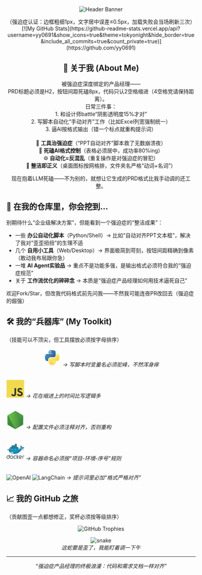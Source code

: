 <p align="center">
  <!-- 改用纯白底+浅灰边框，文字排版更规整，加载更稳定 -->
  <img src="https://capsule-render.vercel.app/api?type=rect&color=ffffff&borderColor=e0e0e0&height=200&section=header&text=Hey!%20I'm%20yy0691&fontSize=55&fontColor=333333&fontAlignY=45&desc=强迫症PM | 写文档累了就敲代码&descSize=16&descColor=666666&descAlignY=70&descAlign=center" alt="Header Banner"/>
</p>

<div align="center">
  （强迫症认证：边框粗细1px，文字居中误差≤0.5px，加载失败会当场刷新三次）<br>
  [![My GitHub Stats](https://github-readme-stats.vercel.app/api?username=yy0691&show_icons=true&theme=tokyonight&hide_border=true&include_all_commits=true&count_private=true)](https://github.com/yy0691)
</div>

<!-- 去掉多余换行，保持紧凑 -->
<h2 align="center">👋 关于我 (About Me)</h2>

<p align="center">
  被强迫症深度绑定的产品经理——<br>
  PRD标题必须是H2，按钮间距死磕8px，代码只认2空格缩进（4空格党请保持距离）。<br>
  日常三件事：<br>
  1. 和设计师battle“阴影透明度15%才对”<br>
  2. 写脚本自动化“手动对齐”工作（比如Excel列宽强制统一）<br>
  3. 逼AI按格式输出（错一个标点就重构提示词）<br>
  <br>
  🔧 <strong>工具治强迫症</strong>（“PPT自动对齐”脚本救了无数崩溃夜）<br>
  🤖 <strong>死磕AI格式控制</strong>（表格必须居中，成功率80%ing）<br>
  ⚙️ <strong>自动化=反混乱</strong>（重复操作是对强迫症的冒犯）<br>
  🚀 <strong>整洁即正义</strong>（桌面图标按网格排，文件夹名严格“动词+名词”）
</p>

<!-- 其余内容保持不变 -->

<p align="center">
  现在抱着LLM死磕——不为别的，就想让它生成的PRD格式比我手动调的还工整。
</p>

<!-- 后续内容保持紧凑，减少不必要换行 -->
## 🔭 在我的仓库里，你会挖到...

别期待什么“企业级解决方案”，但能看到一个强迫症的“整洁成果”：

* 一些 **办公自动化脚本**（Python/Shell）→ 比如“自动对齐PPT文本框”，解决了我对“歪歪扭扭”的生理不适
* 几个 **自用小工具**（Web/Desktop）→ 界面极简到苛刻，按钮间距精确到像素（敢动我布局跟你急）
* 一堆 **AI Agent实验品** → 重点不是功能多强，是输出格式必须符合我的“强迫症规范”
* 关于 **工作流优化的碎碎念** → 本质是“强迫症产品经理如何用技术逼死自己”

欢迎Fork/Star，但改我代码格式前先问我——不然我可能连夜PR改回去（强迫症的倔强）

## 🛠️ 我的“兵器库” (My Toolkit)

（技能可以不顶尖，但工具摆放必须按字母排序）

<p align="center">
  <a href="https://www.python.org" target="_blank" rel="noreferrer"><img src="https://raw.githubusercontent.com/devicons/devicon/master/icons/python/python-original.svg" alt="python" width="48" height="48"/></a>
  <em>→ 写脚本时变量名必须驼峰，不然浑身痒</em><br><br>
  
  <a href="https://developer.mozilla.org/en-US/docs/Web/JavaScript" target="_blank" rel="noreferrer"><img src="https://raw.githubusercontent.com/devicons/devicon/master/icons/javascript/javascript-original.svg" alt="javascript" width="48" height="48"/></a>
  <em>→ 花在缩进上的时间比写逻辑多</em><br><br>
  
  <a href="https://nodejs.org" target="_blank" rel="noreferrer"><img src="https://raw.githubusercontent.com/devicons/devicon/master/icons/nodejs/nodejs-original.svg" alt="nodejs" width="48" height="48"/></a>
  <em>→ 配置文件必须注释对齐，否则重构</em><br><br>
  
  <a href="https://www.docker.com/" target="_blank" rel="noreferrer"><img src="https://raw.githubusercontent.com/devicons/devicon/master/icons/docker/docker-original-wordmark.svg" alt="docker" width="48" height="48"/></a>
  <em>→ 容器命名必须按“项目-环境-序号”规则</em><br><br>
  
  <img src="https://img.shields.io/badge/OpenAI-412991?style=for-the-badge&logo=openai&logoColor=white" alt="OpenAI"/>
  <img src="https://img.shields.io/badge/LangChain-100000?style=for-the-badge" alt="LangChain"/>
  <em>→ 提示词里必加“格式严格对齐”</em>
</p>

## 📈 我的 GitHub 之旅

（贡献图歪一点都想修正，奖杯必须按等级排序）

<p align="center">
  <img src="https://github-profile-trophy.vercel.app/?username=yy0691&theme=tokyonight&no-frame=true&no-bg=true&margin-w=4" alt="GitHub Trophies" />
</p>
<p align="center">
  <img src="https://github.com/yy0691/yy0691/blob/output/github-contribution-grid-snake.svg" alt="snake" />
  <br><em>这蛇要是歪了，我能盯着调一下午</em>
</p>

---

<p align="center">
  <em>“强迫症产品经理的终极浪漫：代码和需求文档一样对齐”</em>
</p>

